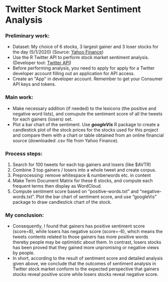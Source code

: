 # Twitter Stock Market Sentiment Analysis

### Preliminary work:
- Dataset: My choice of 6 stocks, 3 largest gainer and 3 loser stocks for the day (5/1/2020) (Source: [Yahoo Finance](https://finance.yahoo.com/gainers))
- Use the R Twitter API to perform stock market sentiment analysis. (Developer tool: [Twitter API](https://developer.twitter.com/en))
- Before performing analysis, you need to apply for apply for a Twitter developer account filling out an application for API access.
- Create an "App" in developer account. Remember to get your Consumer API keys and tokens.

### Main work:
- Make necessary addition (if needed) to the lexicons (the positive and negative word lists), and comupute the sentiment score of all
the tweets for each gainers (losers) set.
- Plot a bar chart of the sentiment. Use ***googleVis*** R package to create a candlestick plot of
the stock prices for the stocks used for this project and compare them with a chart or table obtained 
from an online financial source (downloaded .csv file from Yahoo Finance).

### Process steps:
1. Search for 100 tweets for each top gainers and losers (like $AVTR)
2. Combine 3 top gainers / losers into a whole tweet and create corpus.
3. Preprocessing: remove whitespace & numberwords etc. in content
4. Make Term Document Matrix for these 6 stocks, and compute each frequent terms then display as WordCloud.
5. Compute sentiment score based on “positive-words.txt” and “negative-words.txt”.
Plot the bar chart of sentiment score, and use “googleVis” package to draw candlestick chart of the stock.

### My conclusion:
- Consequently, I found that gainers has positive sentiment score (score=8), 
while losers has negative score (score=-6), which means the tweets contents related to those 
gainers has more positive words thereby people may be optimistic about them. In contrast, losers stocks has been proved that they gained more unpromising or negative views by people.
- In short, according to the result of sentiment score and detailed analysis given above, we conclude that the outcomes of sentiment analysis in Twitter stock market conform to the expected perspective that gainers stocks reveal positive score while losers stocks reveal negative score.


